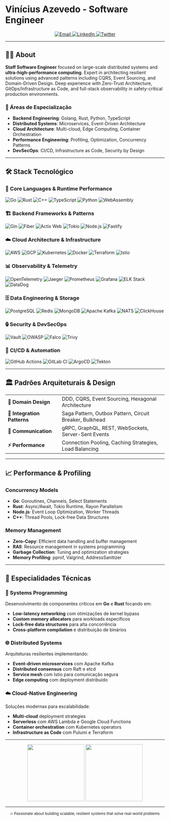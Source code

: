 # Vinícius Azevedo - Software Engineer

<div align="center">
  <a href="mailto:viniciusdiazevedo@gmail.com">
    <img src="https://img.shields.io/badge/Email-viniciusdiazevedo@gmail.com-c23e11?style=for-the-badge&logo=gmail&logoColor=white" alt="Email"/>
  </a>
  <a href="https://www.linkedin.com/in/viniciusazevedo-dev/" target="_blank">
    <img src="https://img.shields.io/badge/LinkedIn-Professional%20Profile-0077B5?style=for-the-badge&logo=linkedin&logoColor=white" alt="LinkedIn"/>
  </a>
  <a href="https://x.com/xvynazevedo" target="_blank">
    <img src="https://img.shields.io/badge/Twitter-@xvynazevedo-1DA1F2?style=for-the-badge&logo=x&logoColor=white" alt="Twitter"/>
  </a>
</div>

---

## 👨‍💻 About

**Staff Software Engineer** focused on large-scale distributed systems and **ultra-high-performance computing**. Expert in architecting resilient solutions using advanced patterns including CQRS, Event Sourcing, and Domain-Driven Design. Deep experience with Zero-Trust Architecture, GitOps/Infrastructure as Code, and full-stack observability in safety-critical production environments.

### 🎯 Áreas de Especialização
- **Backend Engineering**: Golang, Rust, Python, TypeScript
- **Distributed Systems**: Microservices, Event-Driven Architecture  
- **Cloud Architecture**: Multi-cloud, Edge Computing, Container Orchestration
- **Performance Engineering**: Profiling, Optimization, Concurrency Patterns
- **DevSecOps**: CI/CD, Infrastructure as Code, Security by Design

---

## 🛠️ Stack Tecnológico

### 🚀 **Core Languages & Runtime Performance**
<div align="left">
  <img src="https://img.shields.io/badge/Go-00ADD8?style=for-the-badge&logo=go&logoColor=white&label=Systems%20Programming" alt="Go"/>
  <img src="https://img.shields.io/badge/Rust-000000?style=for-the-badge&logo=rust&logoColor=white&label=Memory%20Safety" alt="Rust"/>
  <img src="https://img.shields.io/badge/C++-00599C?style=for-the-badge&logo=cplusplus&logoColor=white&label=High%20Performance" alt="C++"/>
  <img src="https://img.shields.io/badge/TypeScript-3178C6?style=for-the-badge&logo=typescript&logoColor=white&label=Type%20Safety" alt="TypeScript"/>
  <img src="https://img.shields.io/badge/Python-3776AB?style=for-the-badge&logo=python&logoColor=white&label=Data%20Engineering" alt="Python"/>
  <img src="https://img.shields.io/badge/WebAssembly-654FF0?style=for-the-badge&logo=webassembly&logoColor=white&label=Edge%20Computing" alt="WebAssembly"/>
</div>

### 🏗️ **Backend Frameworks & Patterns**
<div align="left">
  <img src="https://img.shields.io/badge/Gin-00ADD8?style=for-the-badge&logo=go&logoColor=white&label=Go%20Framework" alt="Gin"/>
  <img src="https://img.shields.io/badge/Fiber-00ADD8?style=for-the-badge&logo=go&logoColor=white&label=Express%20Performance" alt="Fiber"/>
  <img src="https://img.shields.io/badge/Actix%20Web-000000?style=for-the-badge&logo=rust&logoColor=white&label=Async%20Runtime" alt="Actix Web"/>
  <img src="https://img.shields.io/badge/Tokio-000000?style=for-the-badge&logo=rust&logoColor=white&label=Async%20Runtime" alt="Tokio"/>
  <img src="https://img.shields.io/badge/Node.js-339933?style=for-the-badge&logo=nodedotjs&logoColor=white&label=Event%20Loop" alt="Node.js"/>
  <img src="https://img.shields.io/badge/Fastify-000000?style=for-the-badge&logo=fastify&logoColor=white&label=Low%20Overhead" alt="Fastify"/>
</div>

### ☁️ **Cloud Architecture & Infrastructure**
<div align="left">
  <img src="https://img.shields.io/badge/AWS-232F3E?style=for-the-badge&logo=amazonaws&logoColor=white&label=Multi%20AZ" alt="AWS"/>
  <img src="https://img.shields.io/badge/GCP-4285F4?style=for-the-badge&logo=googlecloud&logoColor=white&label=Global%20Scale" alt="GCP"/>
  <img src="https://img.shields.io/badge/Kubernetes-326CE5?style=for-the-badge&logo=kubernetes&logoColor=white&label=Orchestration" alt="Kubernetes"/>
  <img src="https://img.shields.io/badge/Docker-2496ED?style=for-the-badge&logo=docker&logoColor=white&label=Containerization" alt="Docker"/>
  <img src="https://img.shields.io/badge/Terraform-623CE4?style=for-the-badge&logo=terraform&logoColor=white&label=IaC" alt="Terraform"/>
  <img src="https://img.shields.io/badge/Istio-466BB0?style=for-the-badge&logo=istio&logoColor=white&label=Service%20Mesh" alt="Istio"/>
</div>

### 📊 **Observability & Telemetry**
<div align="left">
  <img src="https://img.shields.io/badge/OpenTelemetry-3D348B?style=for-the-badge&logo=opentelemetry&logoColor=white&label=Distributed%20Tracing" alt="OpenTelemetry"/>
  <img src="https://img.shields.io/badge/Jaeger-60C5CC?style=for-the-badge&logo=jaeger&logoColor=white&label=Trace%20Analysis" alt="Jaeger"/>
  <img src="https://img.shields.io/badge/Prometheus-E6522C?style=for-the-badge&logo=prometheus&logoColor=white&label=Metrics" alt="Prometheus"/>
  <img src="https://img.shields.io/badge/Grafana-F46800?style=for-the-badge&logo=grafana&logoColor=white&label=Visualization" alt="Grafana"/>
  <img src="https://img.shields.io/badge/ELK%20Stack-005571?style=for-the-badge&logo=elasticstack&logoColor=white&label=Log%20Analytics" alt="ELK Stack"/>
  <img src="https://img.shields.io/badge/DataDog-632CA6?style=for-the-badge&logo=datadog&logoColor=white&label=APM" alt="DataDog"/>
</div>

### 🗄️ **Data Engineering & Storage**
<div align="left">
  <img src="https://img.shields.io/badge/PostgreSQL-336791?style=for-the-badge&logo=postgresql&logoColor=white&label=ACID%20Compliance" alt="PostgreSQL"/>
  <img src="https://img.shields.io/badge/Redis-DC382D?style=for-the-badge&logo=redis&logoColor=white&label=In%20Memory" alt="Redis"/>
  <img src="https://img.shields.io/badge/MongoDB-47A248?style=for-the-badge&logo=mongodb&logoColor=white&label=Document%20Store" alt="MongoDB"/>
  <img src="https://img.shields.io/badge/Apache%20Kafka-231F20?style=for-the-badge&logo=apachekafka&logoColor=white&label=Event%20Streaming" alt="Apache Kafka"/>
  <img src="https://img.shields.io/badge/NATS-199BFC?style=for-the-badge&logo=nats&logoColor=white&label=Message%20Broker" alt="NATS"/>
  <img src="https://img.shields.io/badge/ClickHouse-FFCC01?style=for-the-badge&logo=clickhouse&logoColor=white&label=Analytics%20DB" alt="ClickHouse"/>
</div>

### 🔒 **Security & DevSecOps**
<div align="left">
  <img src="https://img.shields.io/badge/Vault-000000?style=for-the-badge&logo=vault&logoColor=white&label=Secrets%20Management" alt="Vault"/>
  <img src="https://img.shields.io/badge/OWASP-000000?style=for-the-badge&logo=owasp&logoColor=white&label=Security%20Standards" alt="OWASP"/>
  <img src="https://img.shields.io/badge/Falco-00B4C5?style=for-the-badge&logo=falco&logoColor=white&label=Runtime%20Security" alt="Falco"/>
  <img src="https://img.shields.io/badge/Trivy-1904DA?style=for-the-badge&logo=trivy&logoColor=white&label=Vulnerability%20Scanner" alt="Trivy"/>
</div>

### 🔄 **CI/CD & Automation**
<div align="left">
  <img src="https://img.shields.io/badge/GitHub%20Actions-2088FF?style=for-the-badge&logo=githubactions&logoColor=white&label=Workflows" alt="GitHub Actions"/>
  <img src="https://img.shields.io/badge/GitLab%20CI-FC6D26?style=for-the-badge&logo=gitlab&logoColor=white&label=Pipeline" alt="GitLab CI"/>
  <img src="https://img.shields.io/badge/ArgoCD-EF7B4D?style=for-the-badge&logo=argo&logoColor=white&label=GitOps" alt="ArgoCD"/>
  <img src="https://img.shields.io/badge/Tekton-FD495C?style=for-the-badge&logo=tekton&logoColor=white&label=K8s%20Native" alt="Tekton"/>
</div>

---

## 🏛️ **Padrões Arquiteturais & Design**

<div align="center">
  <table>
    <tr>
      <td><strong>🎯 Domain Design</strong></td>
      <td>DDD, CQRS, Event Sourcing, Hexagonal Architecture</td>
    </tr>
    <tr>
      <td><strong>🔄 Integration Patterns</strong></td>
      <td>Saga Pattern, Outbox Pattern, Circuit Breaker, Bulkhead</td>
    </tr>
    <tr>
      <td><strong>📡 Communication</strong></td>
      <td>gRPC, GraphQL, REST, WebSockets, Server-Sent Events</td>
    </tr>
    <tr>
      <td><strong>⚡ Performance</strong></td>
      <td>Connection Pooling, Caching Strategies, Load Balancing</td>
    </tr>
  </table>
</div>

---

## 📈 **Performance & Profiling**

### **Concurrency Models**
- **Go**: Goroutines, Channels, Select Statements
- **Rust**: Async/Await, Tokio Runtime, Rayon Parallelism  
- **Node.js**: Event Loop Optimization, Worker Threads
- **C++**: Thread Pools, Lock-free Data Structures

### **Memory Management**
- **Zero-Copy**: Efficient data handling and buffer management
- **RAII**: Resource management in systems programming
- **Garbage Collection**: Tuning and optimization strategies
- **Memory Profiling**: pprof, Valgrind, AddressSanitizer

---

## 🎯 **Especialidades Técnicas**

### **🔧 Systems Programming**
Desenvolvimento de componentes críticos em **Go** e **Rust** focando em:
- **Low-latency networking** com otimizações de kernel bypass
- **Custom memory allocators** para workloads específicos  
- **Lock-free data structures** para alta concorrência
- **Cross-platform compilation** e distribuição de binários

### **🌐 Distributed Systems**
Arquiteturas resilientes implementando:
- **Event-driven microservices** com Apache Kafka
- **Distributed consensus** com Raft e etcd
- **Service mesh** com Istio para comunicação segura
- **Edge computing** com deployment distribuído

### **☁️ Cloud-Native Engineering**
Soluções modernas para escalabilidade:
- **Multi-cloud** deployment strategies
- **Serverless** com AWS Lambda e Google Cloud Functions
- **Container orchestration** com Kubernetes operators
- **Infrastructure as Code** com Pulumi e Terraform

---

<div align="center">
  <img height="180em" src="https://github-readme-stats.vercel.app/api?username=vynazevedo&show_icons=true&theme=radical&include_all_commits=true&count_private=true&bg_color=0d1117&title_color=58a6ff&text_color=c9d1d9&icon_color=58a6ff"/>
  <img height="180em" src="https://github-readme-stats.vercel.app/api/top-langs/?username=vynazevedo&layout=compact&langs_count=12&theme=radical&bg_color=0d1117&title_color=58a6ff&text_color=c9d1d9"/>
</div>

---

<div align="center">
  <sub>🔥 Passionate about building scalable, resilient systems that solve real-world problems</sub>
</div>
